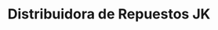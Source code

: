 ---
title: "Distribuidora de Repuestos JK"
url: /ciudad-guayana-san-felix/distribuidora-de-repuestos-jk/
shop: Autoteile
---